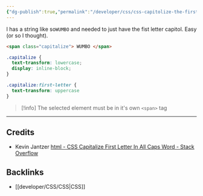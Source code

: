 ```yaml
---
{"dg-publish":true,"permalink":"/developer/css/css-capitolize-the-first-letter-rest-are-lowercase/","dgPassFrontmatter":true}
---
```


I has a string like so`WUMBO` and needed to just have the fist letter capitol. Easy (or so I thought).


```html
<span class="capitalize"> WUMBO </span>
```

```scss
.capitalize {
  text-transform: lowercase;
  display: inline-block;
}

.capitalize:first-letter {
  text-transform: uppercase
}
```


> [!info] The selected element must be in it's own `<span>` tag

---
## Credits
- Kevin Jantzer [html - CSS Capitalize First Letter In All Caps Word - Stack Overflow](https://stackoverflow.com/questions/42013720/css-capitalize-first-letter-in-all-caps-word)

## Backlinks
- [[developer/CSS/CSS\|CSS]]